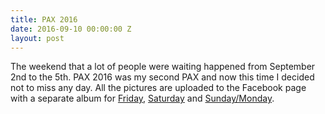 ```yaml
---
title: PAX 2016
date: 2016-09-10 00:00:00 Z
layout: post
---
```


The weekend that a lot of people were waiting happened from September 2nd to the 5th. PAX 2016 was my second PAX and now this time
I decided not to miss any day. All the pictures are uploaded to the Facebook page 
with a separate album for [Friday](https://www.facebook.com/cramsan/photos/?tab=album&album_id=1793118164304537), 
[Saturday](https://www.facebook.com/cramsan/photos/?tab=album&album_id=1793596114256742) and 
[Sunday/Monday](https://www.facebook.com/cramsan/photos/?tab=album&album_id=1794524327497254).
